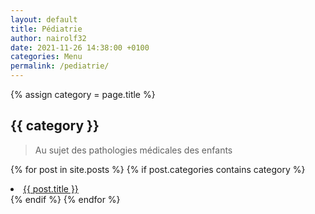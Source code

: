 ```yaml
---
layout: default
title: Pédiatrie
author: nairolf32
date: 2021-11-26 14:38:00 +0100
categories: Menu
permalink: /pediatrie/
---
```


{% assign category = page.title %}

<h2>{{ category }}</h2>

> Au sujet des pathologies médicales des enfants

{% for post in site.posts %}
{% if post.categories contains category %}
<li> <a href="{{ post.url | relative_url }}">{{ post.title }}</a></li>
{% endif %}
{% endfor %}
